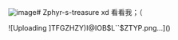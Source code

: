 ![image](https://github.com/Zphyrwind/Zphyr-s-treasure/assets/148627294/fb28c936-6f55-4c86-9d25-8932eeecff27)# Zphyr-s-treasure
xd
看看我；（


![Uploading ]TFGZHZY)I@IOB$L``$ZTYP.png…]()
